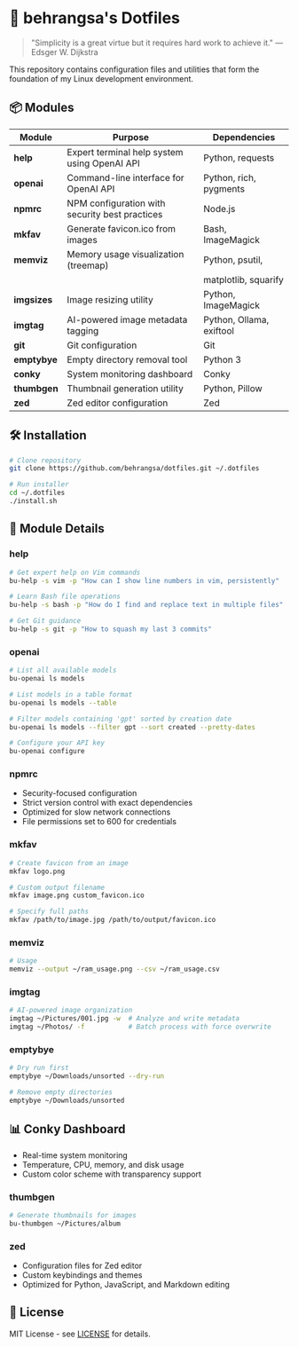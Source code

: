 # 🧰 behrangsa's Dotfiles

> "Simplicity is a great virtue but it requires hard work to achieve it."
> &mdash; Edsger W. Dijkstra

This repository contains configuration files and utilities that form the
foundation of my Linux development environment.

## 📦 Modules

| Module       | Purpose                                        | Dependencies             |
| ------------ | ---------------------------------------------- | ------------------------ |
| **help**     | Expert terminal help system using OpenAI API   | Python, requests         |
| **openai**   | Command-line interface for OpenAI API          | Python, rich, pygments   |
| **npmrc**    | NPM configuration with security best practices | Node.js                  |
| **mkfav**    | Generate favicon.ico from images               | Bash, ImageMagick        |
| **memviz**   | Memory usage visualization (treemap)           | Python, psutil,          |
|              |                                                | matplotlib, squarify     |
| **imgsizes** | Image resizing utility                         | Python, ImageMagick      |
| **imgtag**   | AI-powered image metadata tagging              | Python, Ollama, exiftool |
| **git**      | Git configuration                              | Git                      |
| **emptybye** | Empty directory removal tool                   | Python 3                 |
| **conky**    | System monitoring dashboard                    | Conky                    |
| **thumbgen** | Thumbnail generation utility                   | Python, Pillow           |
| **zed**      | Zed editor configuration                       | Zed                      |

## 🛠️ Installation

```bash
# Clone repository
git clone https://github.com/behrangsa/dotfiles.git ~/.dotfiles

# Run installer
cd ~/.dotfiles
./install.sh
```

## 🧾 Module Details

### help

```bash
# Get expert help on Vim commands
bu-help -s vim -p "How can I show line numbers in vim, persistently"

# Learn Bash file operations
bu-help -s bash -p "How do I find and replace text in multiple files"

# Get Git guidance
bu-help -s git -p "How to squash my last 3 commits"
```

### openai

```bash
# List all available models
bu-openai ls models

# List models in a table format
bu-openai ls models --table

# Filter models containing 'gpt' sorted by creation date
bu-openai ls models --filter gpt --sort created --pretty-dates

# Configure your API key
bu-openai configure
```

### npmrc

- Security-focused configuration
- Strict version control with exact dependencies
- Optimized for slow network connections
- File permissions set to 600 for credentials

### mkfav

```bash
# Create favicon from an image
mkfav logo.png

# Custom output filename
mkfav image.png custom_favicon.ico

# Specify full paths
mkfav /path/to/image.jpg /path/to/output/favicon.ico
```

### memviz

```bash
# Usage
memviz --output ~/ram_usage.png --csv ~/ram_usage.csv
```

### imgtag

```bash
# AI-powered image organization
imgtag ~/Pictures/001.jpg -w  # Analyze and write metadata
imgtag ~/Photos/ -f           # Batch process with force overwrite
```

### emptybye

```bash
# Dry run first
emptybye ~/Downloads/unsorted --dry-run

# Remove empty directories
emptybye ~/Downloads/unsorted
```

## 📊 Conky Dashboard

- Real-time system monitoring
- Temperature, CPU, memory, and disk usage
- Custom color scheme with transparency support

### thumbgen

```bash
# Generate thumbnails for images
bu-thumbgen ~/Pictures/album
```

### zed

- Configuration files for Zed editor
- Custom keybindings and themes
- Optimized for Python, JavaScript, and Markdown editing

## 📄 License

MIT License - see [LICENSE](LICENSE) for details.
